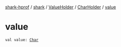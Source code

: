 [shark-hprof](../../../index.md) / [shark](../../index.md) / [ValueHolder](../index.md) / [CharHolder](index.md) / [value](./value.md)

# value

`val value: `[`Char`](https://kotlinlang.org/api/latest/jvm/stdlib/kotlin/-char/index.html)